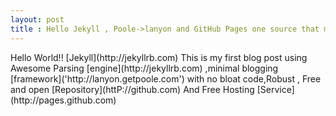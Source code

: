 ```yaml
---
layout: post
title : Hello Jekyll , Poole->lanyon and GitHub Pages one source that made me use them all togather
---
```


<div class="message">
  Hello World!! [Jekyll](http://jekyllrb.com) This is my first blog post using Awesome Parsing [engine](http://jekyllrb.com)
   ,minimal blogging [framework]('http://lanyon.getpoole.com') with no bloat code,Robust , Free and open [Repository](httP://github.com) And Free Hosting [Service](http://pages.github.com) 
</div>
